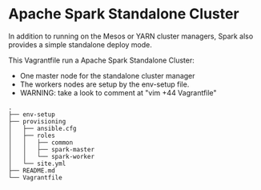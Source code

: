 # Apache Spark Standalone Cluster

In addition to running on the Mesos or YARN cluster managers, Spark also 
provides a simple standalone deploy mode.

This Vagrantfile run a Apache Spark Standalone Cluster:

- One master node for the standalone cluster manager
- The workers nodes are setup by the env-setup file.
- WARNING: take a look to comment at "vim +44 Vagrantfile"

```
.
├── env-setup
├── provisioning
│   ├── ansible.cfg
│   ├── roles
│   │   ├── common
│   │   ├── spark-master
│   │   └── spark-worker
│   └── site.yml
├── README.md
└── Vagrantfile
```
